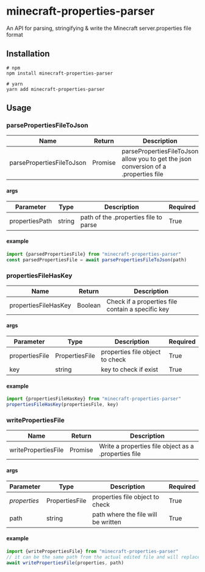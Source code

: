 # minecraft-properties-parser

An API for parsing, stringifying & write the Minecraft server.properties file format

## Installation

```shell
# npm
npm install minecraft-properties-parser

# yarn
yarn add minecraft-properties-parser
```



## Usage

### parsePropertiesFileToJson

| Name                      | Return                  | Description                                                  |
| ------------------------- | ----------------------- | ------------------------------------------------------------ |
| parsePropertiesFileToJson | Promise<PropertiesFile> | parsePropertiesFileToJson allow you to get the json conversion of a .properties file |

#### args

| Parameter      | Type   | Description                           | Required |
| -------------- | ------ | ------------------------------------- | -------- |
| propertiesPath | string | path of the .properties file to parse | True     |

#### example

```typescript
import {parsedPropertiesFile} from "minecraft-properties-parser"
const parsedPropertiesFile = await parsePropertiesFileToJson(path)

```



### propertiesFileHasKey

| Name                 | Return  | Description                                       |
| -------------------- | ------- | ------------------------------------------------- |
| propertiesFileHasKey | Boolean | Check if a properties file contain a specific key |

#### args

| Parameter      | Type           | Description                     | Required |
| -------------- | -------------- | ------------------------------- | -------- |
| propertiesFile | PropertiesFile | properties file object to check | True     |
| key            | string         | key to check if exist           | True     |

#### example

```typescript
import {propertiesFileHasKey} from "minecraft-properties-parser"
propertiesFileHasKey(propertiesFile, key)

```



### writePropertiesFile

| Name                | Return        | Description                                          |
| ------------------- | ------------- | ---------------------------------------------------- |
| writePropertiesFile | Promise<void> | Write a properties file object as a .properties file |

#### args

| Parameter    | Type           | Description                         | Required |
| ------------ | -------------- | ----------------------------------- | -------- |
| *properties* | PropertiesFile | properties file object to check     | True     |
| path         | string         | path where the file will be written | True     |

#### example

```typescript
import {writePropertiesFile} from "minecraft-properties-parser"
// it can be the same path from the actual edited file and will replace the old with the new changes
await writePropertiesFile(properties, path)

```

